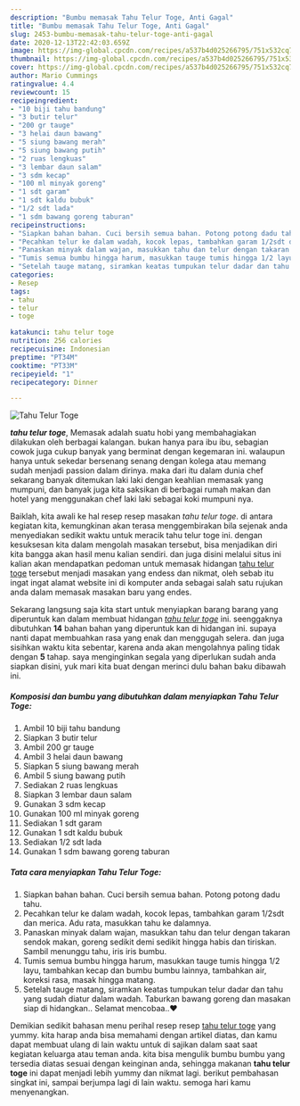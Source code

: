 ```yaml
---
description: "Bumbu memasak Tahu Telur Toge, Anti Gagal"
title: "Bumbu memasak Tahu Telur Toge, Anti Gagal"
slug: 2453-bumbu-memasak-tahu-telur-toge-anti-gagal
date: 2020-12-13T22:42:03.659Z
image: https://img-global.cpcdn.com/recipes/a537b4d025266795/751x532cq70/tahu-telur-toge-foto-resep-utama.jpg
thumbnail: https://img-global.cpcdn.com/recipes/a537b4d025266795/751x532cq70/tahu-telur-toge-foto-resep-utama.jpg
cover: https://img-global.cpcdn.com/recipes/a537b4d025266795/751x532cq70/tahu-telur-toge-foto-resep-utama.jpg
author: Mario Cummings
ratingvalue: 4.4
reviewcount: 15
recipeingredient:
- "10 biji tahu bandung"
- "3 butir telur"
- "200 gr tauge"
- "3 helai daun bawang"
- "5 siung bawang merah"
- "5 siung bawang putih"
- "2 ruas lengkuas"
- "3 lembar daun salam"
- "3 sdm kecap"
- "100 ml minyak goreng"
- "1 sdt garam"
- "1 sdt kaldu bubuk"
- "1/2 sdt lada"
- "1 sdm bawang goreng taburan"
recipeinstructions:
- "Siapkan bahan bahan. Cuci bersih semua bahan. Potong potong dadu tahu."
- "Pecahkan telur ke dalam wadah, kocok lepas, tambahkan garam 1/2sdt dan merica. Adu rata, masukkan tahu ke dalamnya."
- "Panaskan minyak dalam wajan, masukkan tahu dan telur dengan takaran sendok makan, goreng sedikit demi sedikit hingga habis dan tiriskan. Sambil menunggu tahu, iris iris bumbu."
- "Tumis semua bumbu hingga harum, masukkan tauge tumis hingga 1/2 layu, tambahkan kecap dan bumbu bumbu lainnya, tambahkan air, koreksi rasa, masak hingga matang."
- "Setelah tauge matang, siramkan keatas tumpukan telur dadar dan tahu yang sudah diatur dalam wadah. Taburkan bawang goreng dan masakan siap di hidangkan.. Selamat mencobaa..❤️"
categories:
- Resep
tags:
- tahu
- telur
- toge

katakunci: tahu telur toge 
nutrition: 256 calories
recipecuisine: Indonesian
preptime: "PT34M"
cooktime: "PT33M"
recipeyield: "1"
recipecategory: Dinner

---
```



![Tahu Telur Toge](https://img-global.cpcdn.com/recipes/a537b4d025266795/751x532cq70/tahu-telur-toge-foto-resep-utama.jpg)

<b><i>tahu telur toge</i></b>, Memasak adalah suatu hobi yang membahagiakan dilakukan oleh berbagai kalangan. bukan hanya para ibu ibu, sebagian cowok juga cukup banyak yang berminat dengan kegemaran ini. walaupun hanya untuk sekedar bersenang senang dengan kolega atau memang sudah menjadi passion dalam dirinya. maka dari itu dalam dunia chef sekarang banyak ditemukan laki laki dengan keahlian memasak yang mumpuni, dan banyak juga kita saksikan di berbagai rumah makan dan hotel yang menggunakan chef laki laki sebagai koki mumpuni nya.

Baiklah, kita awali ke hal resep resep masakan <i>tahu telur toge</i>. di antara kegiatan kita, kemungkinan akan terasa menggembirakan bila sejenak anda menyediakan sedikit waktu untuk meracik tahu telur toge ini. dengan kesuksesan kita dalam mengolah masakan tersebut, bisa menjadikan diri kita bangga akan hasil menu kalian sendiri. dan juga disini melalui situs ini kalian akan mendapatkan pedoman untuk memasak hidangan <u>tahu telur toge</u> tersebut menjadi masakan yang endess dan nikmat, oleh sebab itu ingat ingat alamat website ini di komputer anda sebagai salah satu rujukan anda dalam memasak masakan baru yang endes.




Sekarang langsung saja kita start untuk menyiapkan barang barang yang diperuntuk kan dalam membuat hidangan <u><i>tahu telur toge</i></u> ini. seenggaknya dibutuhkan <b>14</b> bahan bahan yang diperuntuk kan di hidangan ini. supaya nanti dapat membuahkan rasa yang enak dan menggugah selera. dan juga sisihkan waktu kita sebentar, karena anda akan mengolahnya paling tidak dengan <b>5</b> tahap. saya menginginkan segala yang diperlukan sudah anda siapkan disini, yuk mari kita buat dengan merinci dulu bahan baku dibawah ini.

<!--inarticleads1-->

##### Komposisi dan bumbu yang dibutuhkan dalam menyiapkan Tahu Telur Toge:

1. Ambil 10 biji tahu bandung
1. Siapkan 3 butir telur
1. Ambil 200 gr tauge
1. Ambil 3 helai daun bawang
1. Siapkan 5 siung bawang merah
1. Ambil 5 siung bawang putih
1. Sediakan 2 ruas lengkuas
1. Siapkan 3 lembar daun salam
1. Gunakan 3 sdm kecap
1. Gunakan 100 ml minyak goreng
1. Sediakan 1 sdt garam
1. Gunakan 1 sdt kaldu bubuk
1. Sediakan 1/2 sdt lada
1. Gunakan 1 sdm bawang goreng taburan




<!--inarticleads2-->

##### Tata cara menyiapkan Tahu Telur Toge:

1. Siapkan bahan bahan. Cuci bersih semua bahan. Potong potong dadu tahu.
1. Pecahkan telur ke dalam wadah, kocok lepas, tambahkan garam 1/2sdt dan merica. Adu rata, masukkan tahu ke dalamnya.
1. Panaskan minyak dalam wajan, masukkan tahu dan telur dengan takaran sendok makan, goreng sedikit demi sedikit hingga habis dan tiriskan. Sambil menunggu tahu, iris iris bumbu.
1. Tumis semua bumbu hingga harum, masukkan tauge tumis hingga 1/2 layu, tambahkan kecap dan bumbu bumbu lainnya, tambahkan air, koreksi rasa, masak hingga matang.
1. Setelah tauge matang, siramkan keatas tumpukan telur dadar dan tahu yang sudah diatur dalam wadah. Taburkan bawang goreng dan masakan siap di hidangkan.. Selamat mencobaa..❤️




Demikian sedikit bahasan menu perihal resep resep <u>tahu telur toge</u> yang yummy. kita harap anda bisa memahami dengan artikel diatas, dan kamu dapat membuat ulang di lain waktu untuk di sajikan dalam saat saat kegiatan keluarga atau teman anda. kita bisa mengulik bumbu bumbu yang tersedia diatas sesuai dengan keinginan anda, sehingga makanan <b>tahu telur toge</b> ini dapat menjadi lebih yummy dan nikmat lagi. berikut pembahasan singkat ini, sampai berjumpa lagi di lain waktu. semoga hari kamu menyenangkan.
